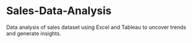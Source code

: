 # Sales-Data-Analysis
Data analysis of sales dataset using Excel and Tableau to uncover trends and generate insights.
